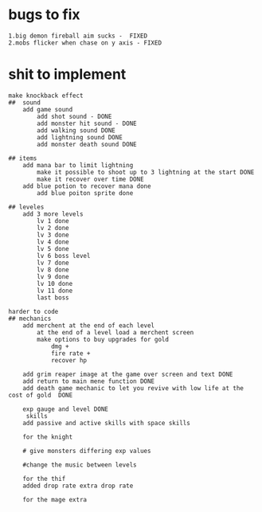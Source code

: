 # bugs to fix 
    1.big demon fireball aim sucks -  FIXED
    2.mobs flicker when chase on y axis - FIXED

# shit to implement 
    make knockback effect 
    ##  sound
        add game sound 
            add shot sound - DONE 
            add monster hit sound - DONE 
            add walking sound DONE
            add lightning sound DONE
            add monster death sound DONE

    ## items
        add mana bar to limit lightning 
            make it possible to shoot up to 3 lightning at the start DONE
            make it recover over time DONE
        add blue potion to recover mana done
            add blue poiton sprite done

    ## leveles 
        add 3 more levels 
            lv 1 done
            lv 2 done
            lv 3 done
            lv 4 done
            lv 5 done
            lv 6 boss level
            lv 7 done
            lv 8 done
            lv 9 done
            lv 10 done
            lv 11 done
            last boss 

    harder to code 
    ## mechanics
        add merchent at the end of each level
            at the end of a level load a merchent screen 
            make options to buy upgrades for gold 
                dmg +
                fire rate +
                recover hp

        add grim reaper image at the game over screen and text DONE
        add return to main mene function DONE
        add death game mechanic to let you revive with low life at the cost of gold  DONE

        exp gauge and level DONE
         skills
        add passive and active skills with space skills 

        for the knight 

        # give monsters differing exp values 

        #change the music between levels 

        for the thif 
        added drop rate extra drop rate  

        for the mage extra

